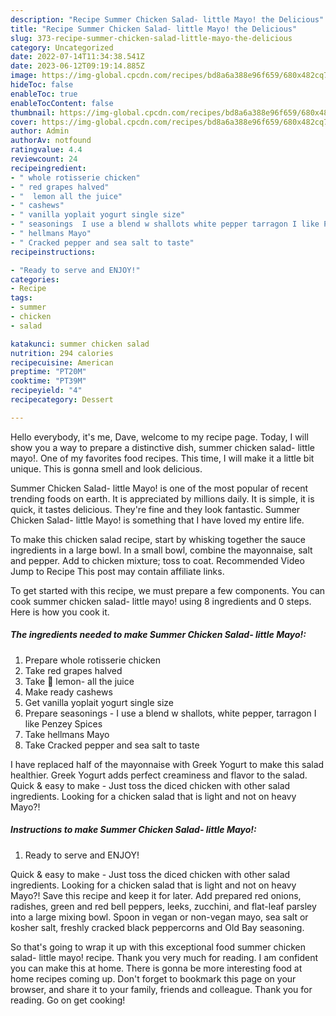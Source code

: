 ```yaml
---
description: "Recipe Summer Chicken Salad- little Mayo! the Delicious"
title: "Recipe Summer Chicken Salad- little Mayo! the Delicious"
slug: 373-recipe-summer-chicken-salad-little-mayo-the-delicious
category: Uncategorized
date: 2022-07-14T11:34:38.541Z
date: 2023-06-12T09:19:14.885Z
image: https://img-global.cpcdn.com/recipes/bd8a6a388e96f659/680x482cq70/summer-chicken-salad-little-mayo-recipe-main-photo.jpg
hideToc: false
enableToc: true
enableTocContent: false
thumbnail: https://img-global.cpcdn.com/recipes/bd8a6a388e96f659/680x482cq70/summer-chicken-salad-little-mayo-recipe-main-photo.jpg
cover: https://img-global.cpcdn.com/recipes/bd8a6a388e96f659/680x482cq70/summer-chicken-salad-little-mayo-recipe-main-photo.jpg
author: Admin
authorAv: notfound
ratingvalue: 4.4
reviewcount: 24
recipeingredient:
- " whole rotisserie chicken"
- " red grapes halved"
- "  lemon all the juice"
- " cashews"
- " vanilla yoplait yogurt single size"
- " seasonings  I use a blend w shallots white pepper tarragon I like Penzey Spices"
- " hellmans Mayo"
- " Cracked pepper and sea salt to taste"
recipeinstructions:

- "Ready to serve and ENJOY!"
categories:
- Recipe
tags:
- summer
- chicken
- salad

katakunci: summer chicken salad 
nutrition: 294 calories
recipecuisine: American
preptime: "PT20M"
cooktime: "PT39M"
recipeyield: "4"
recipecategory: Dessert

---
```



Hello everybody, it's me, Dave, welcome to my recipe page. Today, I will show you a way to prepare a distinctive dish, summer chicken salad- little mayo!. One of my favorites food recipes. This time, I will make it a little bit unique. This is gonna smell and look delicious.

Summer Chicken Salad- little Mayo! is one of the most popular of recent trending foods on earth. It is appreciated by millions daily. It is simple, it is quick, it tastes delicious. They're fine and they look fantastic. Summer Chicken Salad- little Mayo! is something that I have loved my entire life.

To make this chicken salad recipe, start by whisking together the sauce ingredients in a large bowl. In a small bowl, combine the mayonnaise, salt and pepper. Add to chicken mixture; toss to coat. Recommended Video Jump to Recipe This post may contain affiliate links.


To get started with this recipe, we must prepare a few components. You can cook summer chicken salad- little mayo! using 8 ingredients and 0 steps. Here is how you cook it.

<!--inarticleads1-->

##### The ingredients needed to make Summer Chicken Salad- little Mayo!:

1. Prepare  whole rotisserie chicken
1. Take  red grapes halved
1. Take  🍋 lemon- all the juice
1. Make ready  cashews
1. Get  vanilla yoplait yogurt single size
1. Prepare  seasonings - I use a blend w shallots, white pepper, tarragon I like Penzey Spices
1. Take  hellmans Mayo
1. Take  Cracked pepper and sea salt to taste


I have replaced half of the mayonnaise with Greek Yogurt to make this salad healthier. Greek Yogurt adds perfect creaminess and flavor to the salad. Quick &amp; easy to make - Just toss the diced chicken with other salad ingredients. Looking for a chicken salad that is light and not on heavy Mayo?! 

<!--inarticleads2-->

##### Instructions to make Summer Chicken Salad- little Mayo!:


1. Ready to serve and ENJOY!

Quick &amp; easy to make - Just toss the diced chicken with other salad ingredients. Looking for a chicken salad that is light and not on heavy Mayo?! Save this recipe and keep it for later. Add prepared red onions, radishes, green and red bell peppers, leeks, zucchini, and flat-leaf parsley into a large mixing bowl. Spoon in vegan or non-vegan mayo, sea salt or kosher salt, freshly cracked black peppercorns and Old Bay seasoning. 

So that's going to wrap it up with this exceptional food summer chicken salad- little mayo! recipe. Thank you very much for reading. I am confident you can make this at home. There is gonna be more interesting food at home recipes coming up. Don't forget to bookmark this page on your browser, and share it to your family, friends and colleague. Thank you for reading. Go on get cooking!
